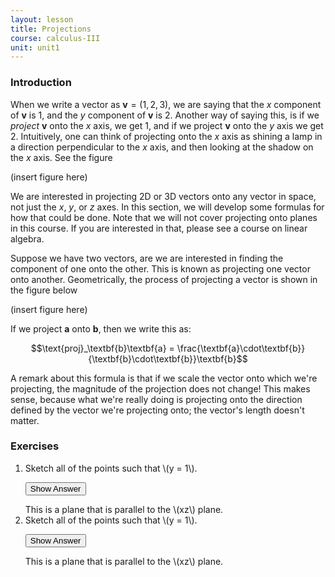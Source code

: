 ```yaml
---
layout: lesson
title: Projections
course: calculus-III
unit: unit1
---
```


### Introduction

When we write a vector as $\textbf{v} = (1,2,3)$, we are saying that the $x$ component of $\textbf{v}$ is 1, and the $y$ component of $\textbf{v}$ is 2. Another way of saying this, is if we *project* $\textbf{v}$ onto the $x$ axis, we get 1, and if we project $\textbf{v}$ onto the $y$ axis we get 2. Intuitively, one can think of projecting onto the $x$ axis as shining a lamp in a direction perpendicular to the $x$ axis, and then looking at the shadow on the $x$ axis. See the figure 

(insert figure here)

We are interested in projecting 2D or 3D vectors onto any vector in space, not just the $x$, $y$, or $z$ axes. In this section, we will develop some formulas for how that could be done. Note that we will not cover projecting onto planes in this course. If you are interested in that, please see a course on linear algebra.





Suppose we have two vectors, are we are interested in finding the component of one onto the other. This is known as projecting one vector onto another. Geometrically, the process of projecting a vector is shown in the figure below

(insert figure here)

If we project $\textbf{a}$ onto $\textbf{b}$, then we write this as:

$$\text{proj}_\textbf{b}\textbf{a} = \frac{\textbf{a}\cdot\textbf{b}}{\textbf{b}\cdot\textbf{b}}\textbf{b}$$

A remark about this formula is that if we scale the vector onto which we're projecting, the magnitude of the projection does not change! This makes sense, because what we're really doing is projecting onto the direction defined by the vector we're projecting onto; the vector's length doesn't matter. 

### Exercises

<ol>
<li> <div> Sketch all of the points such that \(y = 1\). </div>

<button onclick="myFunction('answer2')" class="answerButton">Show Answer</button>
<div  id="answer2" class="answer">
This is a plane that is parallel to the \(xz\) plane. 
</div> </li>
<li> <div> Sketch all of the points such that \(y = 1\). </div>

<button onclick="myFunction('answer2')" class="answerButton">Show Answer</button>
<div  id="answer2" class="answer">
This is a plane that is parallel to the \(xz\) plane. 
</div> </li>
</ol>
